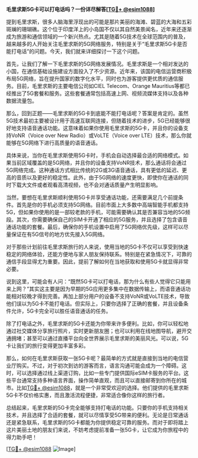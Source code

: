 **毛里求斯5G卡可以打电话吗？一份详尽解答[[TG💪+ @esim1088](https://t.me/s/esim1088)]**

提到毛里求斯，很多人脑海里浮现出的可能是那片美丽的海滩、碧蓝的大海和五彩斑斓的珊瑚礁。这个位于印度洋上的小岛国不仅以其自然美景闻名，近年来还逐渐成为旅游和通信领域的一个新兴热点。尤其是随着5G技术在全球范围内的普及，越来越多的人开始关注毛里求斯的5G网络服务，特别是关于“毛里求斯5G卡是否能打电话”的问题。今天，我们就来详细探讨一下这个问题。

首先，让我们了解一下毛里求斯的5G网络发展情况。毛里求斯是一个相对发达的小国，在通信基础设施建设方面投入了不少资源。近年来，该国的电信运营商积极布局5G网络，旨在提升国家的数字化水平，同时也为游客提供更优质的通信服务。目前，毛里求斯的主要电信公司如CIEL Telecom、Orange Mauritius等都已经推出了5G套餐和服务。这些套餐通常包括高速上网、视频流媒体支持以及各种数据流量包。

那么，回到正题——毛里求斯的5G卡到底能不能打电话呢？答案是肯定的。虽然5G技术最初主要被设计用于高速互联网连接，但随着技术的进步，5G已经能够很好地支持语音通话功能。这意味着如果你使用毛里求斯的5G卡，并且你的设备支持VoNR（Voice over New Radio）或VoLTE（Voice over LTE）技术，那么你就能够在5G网络下进行高质量的语音通话。

具体来说，当你在毛里求斯使用5G卡时，手机会自动选择最合适的网络模式。如果当前区域覆盖的是5G网络，并且你的设备支持VoNR技术，那么通话将会通过5G网络完成。这种通话方式相比传统的2G或3G语音通话，具有更低的延迟、更高的音质以及更好的稳定性。此外，由于5G网络的速度更快，即使你在通话的同时下载大文件或者观看高清视频，也不会对通话质量产生明显影响。

当然，要想在毛里求斯顺利使用5G卡并享受通话功能，还需要满足几个前提条件。首先是你的手机必须支持5G网络。目前市面上大多数中高端智能手机都支持5G，但如果你使用的是一部较老款的手机，可能需要确认其是否兼容当地的5G频段。其次，你需要确保自己的SIM卡开通了相应的5G服务，并且选择了包含语音通话功能的套餐。最后，确保你的手机设置中启用了5G网络优先级，这样可以尽量保证在有5G信号的地方优先接入5G网络。

对于那些计划前往毛里求斯旅行的人来说，使用当地的5G卡不仅可以享受到快速稳定的网络体验，还能方便地与家人朋友保持联系。特别是在紧急情况下，可靠的通信手段显得尤为重要。因此，提前了解如何在当地获取和使用5G卡就显得非常必要。

说到这里，可能会有人问：“既然5G卡可以打电话，那为什么有些人觉得它只能用来上网？”其实这主要是因为早期的5G应用更多集中在数据传输上，而语音通话功能相对较晚才得到完善。再加上部分用户的设备不支持VoNR或VoLTE技术，导致他们误以为5G卡不能打电话。但实际上，只要你选择了正确的套餐，并且设备条件允许，5G卡完全可以胜任语音通话的任务。

除了打电话之外，毛里求斯的5G卡还能为你带来许多便利。比如，你可以轻松地通过社交媒体分享旅行照片，实时更新朋友圈；也可以利用在线地图导航，避开交通拥堵；甚至可以通过直播平台向全世界展示毛里求斯的美丽风光。可以说，5G卡让我们的旅行变得更加丰富多彩。

那么，如何在毛里求斯获取一张5G卡呢？最简单的方式就是直接到当地的电信营业厅购买。不过，对于初次到访的游客而言，语言沟通可能会成为一个障碍。这时，可以选择通过线上渠道订购，比如一些专门提供国际eSIM卡服务的平台。这些平台通常支持多种语言界面，操作简单直观，而且可以直接邮寄到你所在的城市。比如[TG💪+ @esim1088](https://t.me/s/esim1088)，就是一个非常受欢迎的选择。他们提供的毛里求斯5G卡不仅价格实惠，而且激活流程便捷，非常适合像你这样的旅行者。

总结起来，毛里求斯的5G卡完全能够支持打电话的功能。只要你的手机支持相关技术，并且选择了合适的套餐，就可以尽情享受5G带来的便利。无论是日常通话还是紧急联系，毛里求斯的5G卡都能为你提供稳定可靠的服务。而对于即将踏上这片美丽土地的朋友们来说，不妨考虑提前准备一张5G卡，让它成为你旅程中的得力助手吧！

[[TG💪+ @esim1088](https://t.me/s/esim1088) ![Image](https://i.postimg.cc/4NQfJmqS/Snipaste-2025-05-13-00-14-12.png)]
